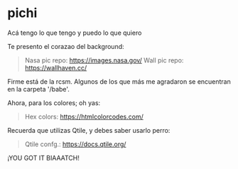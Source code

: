 # pichi

Acá tengo lo que tengo y puedo lo que quiero

Te presento el corazao del background:

  > Nasa pic repo:   https://images.nasa.gov/
  > Wall pic repo:   https://wallhaven.cc/

Firme está de la rcsm. Algunos de los que más me agradaron se encuentran en la carpeta '/babe'.


Ahora, para los colores; oh yas:

  > Hex colors:      https://htmlcolorcodes.com/
  


Recuerda que utilizas Qtile, y debes saber usarlo perro:

  > Qtile confg.:    https://docs.qtile.org/
  
  
¡YOU GOT IT BIAAATCH!
